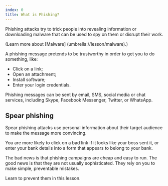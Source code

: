 ```yaml
---
index: 0
title: What is Phishing?
---
```

Phishing attacks try to trick people into revealing information or downloading malware that can be used to spy on them or disrupt their work. 

(Learn more about [Malware] (umbrella://lesson/malware).) 

A phishing message pretends to be trustworthy in order to get you to do something, like: 

*	Click on a link;
*	Open an attachment;
*	Install software;
*	Enter your login credentials. 

Phishing messages can be sent by email, SMS, social media or chat services, including Skype, Facebook Messenger, Twitter, or WhatsApp. 

## Spear phishing

Spear phishing attacks use personal information about their target audience to make the message more convincing. 

You are more likely to click on a bad link if it looks like your boss sent it, or enter your bank details into a form that appears to belong to your bank.

The bad news is that phishing campaigns are cheap and easy to run. The good news is that they are not usually sophisticated. They rely on you to make simple, preventable mistakes. 

Learn to prevent them in this lesson.